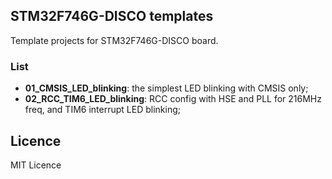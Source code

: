 ## STM32F746G-DISCO templates
Template projects for STM32F746G-DISCO board.

### List
  - **01_CMSIS_LED_blinking**: the simplest LED blinking with CMSIS only;
  - **02_RCC_TIM6_LED_blinking**: RCC config with HSE and PLL for 216MHz freq, and TIM6 interrupt LED blinking;

## Licence
MIT Licence

